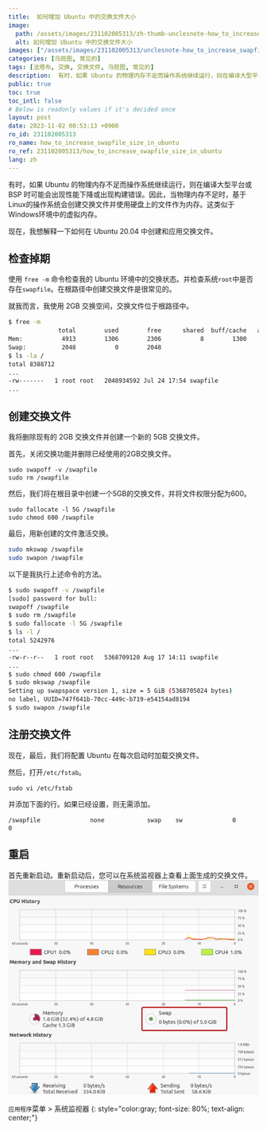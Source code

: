 ```yaml
---
title:  如何增加 Ubuntu 中的交换文件大小
image:
  path: /assets/images/231102005313/zh-thumb-unclesnote-how_to_increase_swapfile_size_in_ubuntu.png
  alt: 如何增加 Ubuntu 中的交换文件大小
images: ["/assets/images/231102005313/unclesnote-how_to_increase_swapfile_size_in_ubuntu-applications_menu_system_monitor.png"]
categories: [乌班图, 常见的]
tags: [法塔布, 交换, 交换文件, 乌班图, 常见的]
description:  有时，如果 Ubuntu 的物理内存不足而操作系统继续运行，则在编译大型平台或 BSP 时可能会出现性能下降或出现构建错误。因此，当物理内存不足时，基于Linux的操作系统会创建交换文件并使用硬盘上的文件作为内存。这类似于Windows环境中的虚拟内存。现在，我想解释一下如何在 Ubuntu 20.04 中创建和应用交换文件。
public: true
toc: true
toc_intl: false
# Below is readonly values if it's decided once
layout: post
date: 2023-11-02 00:53:13 +0900
ro_id: 231102005313
ro_name: how_to_increase_swapfile_size_in_ubuntu
ro_ref: 231102005313/how_to_increase_swapfile_size_in_ubuntu
lang: zh
---
```

有时，如果 Ubuntu 的物理内存不足而操作系统继续运行，则在编译大型平台或 BSP 时可能会出现性能下降或出现构建错误。因此，当物理内存不足时，基于Linux的操作系统会创建交换文件并使用硬盘上的文件作为内存。这类似于Windows环境中的虚拟内存。  

现在，我想解释一下如何在 Ubuntu 20.04 中创建和应用交换文件。  
## 检查掉期
使用 `free -m` 命令检查我的 Ubuntu 环境中的交换状态。并检查系统`root`中是否存在`swapfile`。在根路径中创建交换文件是很常见的。  

就我而言，我使用 2GB 交换空间，交换文件位于根路径中。  

````bash
$ free -m
              total        used        free      shared  buff/cache   available
Mem:           4913        1306        2306           8        1300        3359
Swap:          2048           0        2048
$ ls -la /
total 8388712
...
-rw-------   1 root root   2048934592 Jul 24 17:54 swapfile
...
````
## 创建交换文件
我将删除现有的 2GB 交换文件并创建一个新的 5GB 交换文件。  

首先，关闭交换功能并删除已经使用的2GB交换文件。  

```shell
sudo swapoff -v /swapfile
sudo rm /swapfile
```
然后，我们将在根目录中创建一个5GB的交换文件，并将文件权限分配为600。  

```shell
sudo fallocate -l 5G /swapfile
sudo chmod 600 /swapfile 
```
最后，用新创建的文件激活交换。  

```bash
sudo mkswap /swapfile
sudo swapon /swapfile
```
以下是我执行上述命令的方法。  

```bash
$ sudo swapoff -v /swapfile
[sudo] password for bull: 
swapoff /swapfile
$ sudo rm /swapfile
$ sudo fallocate -l 5G /swapfile
$ ls -l /
total 5242976
...
-rw-r--r--   1 root root   5368709120 Aug 17 14:11 swapfile
...
$ sudo chmod 600 /swapfile 
$ sudo mkswap /swapfile
Setting up swapspace version 1, size = 5 GiB (5368705024 bytes)
no label, UUID=747f641b-70cc-449c-b719-e54154ad8194
$ sudo swapon /swapfile
```
## 注册交换文件
现在，最后，我们将配置 Ubuntu 在每次启动时加载交换文件。  

然后，打开`/etc/fstab`。  

```shell
sudo vi /etc/fstab    
```
并添加下面的行。如果已经设置，则无需添加。  

```shell
/swapfile              none            swap    sw              0       0
```
## 重启
首先重新启动。重新启动后，您可以在系统监视器上查看上面生成的交换文件。  
![`应用程序`菜单 > 系统监视器](/assets/images/231102005313/unclesnote-how_to_increase_swapfile_size_in_ubuntu-applications_menu_system_monitor.png)  

`应用程序`菜单 > 系统监视器
{: style="color:gray; font-size: 80%; text-align: center;"}

